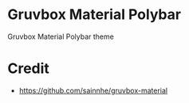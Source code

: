 # Gruvbox Material Polybar
Gruvbox Material Polybar theme

# Credit
- https://github.com/sainnhe/gruvbox-material
